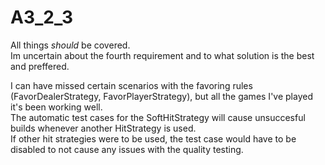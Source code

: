 # A3_2_3

All things *should* be covered.   
Im uncertain about the fourth requirement and to what solution is the best and preffered.  

I can have missed certain scenarios with the favoring rules (FavorDealerStrategy, FavorPlayerStrategy), but all the games I've played it's been working well.  
The automatic test cases for the SoftHitStrategy will cause unsuccesful builds whenever another HitStrategy is used.  
If other hit strategies were to be used, the test case would have to be disabled to not cause any issues with the quality testing.